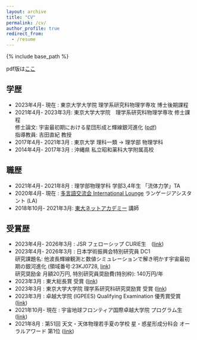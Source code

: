 ```yaml
---
layout: archive
title: "CV"
permalink: /cv/
author_profile: true
redirect_from:
  - /resume
---
```


{% include base_path %}

pdf版は[ここ](https://yurinanakazato.github.io/files/CV_English_20231214.pdf)


## 学歴
* 2023年4月- 現在     : 東京大学大学院 理学系研究科物理学専攻 博士後期課程  
* 2021年4月- 2023年3月: 東京大学大学院　理学系研究科物理学専攻 修士課程  
              修士論文: 宇宙最初期における星団形成と輝線銀河進化 ([pdf](http://www-utap.phys.s.u-tokyo.ac.jp/Theses/M_Nakazato.pdf))  
              指導教員: 吉田直紀 教授  
* 2017年4月- 2021年3月 : 東京大学 理科一類 → 理学部 物理学科  
* 2014年4月- 2017年3月 : 沖縄県 私立昭和薬科大学附属高校

## 職歴  
* 2021年4月- 2021年8月 : 理学部物理学科 学部3,4年生 「流体力学」TA  
* 2020年4月- 現在      : [多言語交流会 International Lounge](https://www.jlcse.t.u-tokyo.ac.jp/ja/activities/icyou/) ランゲージアシスタント (LA) 
* 2018年10月- 2021年3月: [東大ネットアカデミー](https://tna-tokyo.com) 講師  

## 受賞歴  
* 2023年4月- 2026年3月 : JSR フェローシップ CURIE生　([link](https://curie.phys.s.u-tokyo.ac.jp/fellowship/))  
* 2023年4月- 2026年3月 : 日本学術振興会特別研究員 DC1  
研究課題名: 他波長輝線観測と数値シミュレーションで解き明かす宇宙最初期の銀河進化 (領域番号:23KJ0728, [link](https://kaken.nii.ac.jp/ja/grant/KAKENHI-PROJECT-23KJ0728/))  
研究奨励金 月額20万円, 特別研究員奨励費(特別枠): 140万円/年
* 2023年3月           : 東大総長賞 受賞  ([link](https://www.u-tokyo.ac.jp/content/400209147.pdf))  
* 2023年3月           : 東京大学大学院 理学系研究科研究奨励賞 受賞  ([link](https://www.phys.s.u-tokyo.ac.jp/award/37776/))  
* 2023年3月           : 卓越大学院 (IGPEES) Qualifying Examination 優秀賞受賞 ([link](https://www.s.u-tokyo.ac.jp/ja/IGPEES/news/2023-01.html))  
* 2021年10月- 現在     : 宇宙地球フロンティア国際卓越大学院 プログラム生 ([link](https://www.s.u-tokyo.ac.jp/ja/IGPEES/))  
* 2021年8月           : 第51回 天文・天体物理若手夏の学校 星・惑星形成分科会 オーラルアワード 第1位 ([link](https://astro-wakate.sakura.ne.jp/ss2021/oralawards/))  

